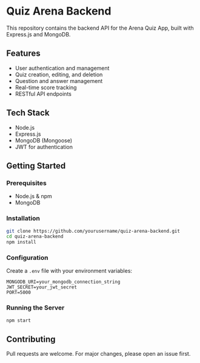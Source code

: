 # Quiz Arena Backend

This repository contains the backend API for the Arena Quiz App, built with Express.js and MongoDB.

## Features

-   User authentication and management
-   Quiz creation, editing, and deletion
-   Question and answer management
-   Real-time score tracking
-   RESTful API endpoints

## Tech Stack

-   Node.js
-   Express.js
-   MongoDB (Mongoose)
-   JWT for authentication

## Getting Started

### Prerequisites

-   Node.js & npm
-   MongoDB

### Installation

```bash
git clone https://github.com/yourusername/quiz-arena-backend.git
cd quiz-arena-backend
npm install
```

### Configuration

Create a `.env` file with your environment variables:

```
MONGODB_URI=your_mongodb_connection_string
JWT_SECRET=your_jwt_secret
PORT=5000
```

### Running the Server

```bash
npm start
```

## Contributing

Pull requests are welcome. For major changes, please open an issue first.
